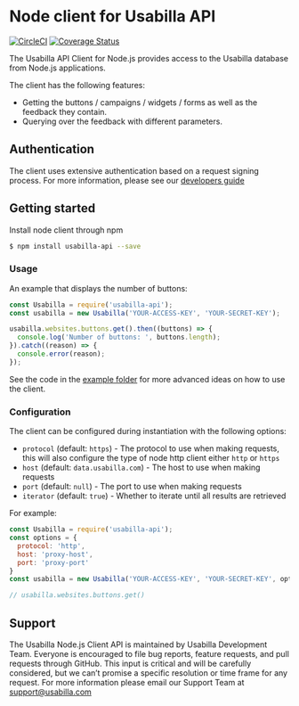 # Node client for Usabilla API

[![CircleCI](https://circleci.com/gh/usabilla/api-js-node/tree/master.svg?style=svg)](https://circleci.com/gh/usabilla/api-js-node/tree/master) [![Coverage Status](https://coveralls.io/repos/github/usabilla/api-js-node/badge.svg?branch=master)](https://coveralls.io/github/usabilla/api-js-node?branch=master)

The Usabilla API Client for Node.js provides access to the Usabilla database from Node.js applications.

The client has the following features:
* Getting the buttons / campaigns / widgets / forms as well as the feedback they contain.
* Querying over the feedback with different parameters.

## Authentication

The client uses extensive authentication based on a request signing process. For more information,
please see our [developers guide](http://developers.usabilla.com)

## Getting started

Install node client through npm

```bash
$ npm install usabilla-api --save
```

### Usage

An example that displays the number of buttons:

```js
const Usabilla = require('usabilla-api');
const usabilla = new Usabilla('YOUR-ACCESS-KEY', 'YOUR-SECRET-KEY');

usabilla.websites.buttons.get().then((buttons) => {
  console.log('Number of buttons: ', buttons.length);
}).catch((reason) => {
  console.error(reason);
});
```

See the code in the [example folder](https://github.com/usabilla/api-js-node/tree/master/example) for more advanced ideas on how to use the client.

### Configuration

The client can be configured during instantiation with the following options:

- `protocol` (default: `https`) - The protocol to use when making requests, this will also configure the type of node http client either `http` or `https`
- `host` (default: `data.usabilla.com`) - The host to use when making requests
- `port` (default: `null`) - The port to use when making requests
- `iterator` (default: `true`) - Whether to iterate until all results are retrieved

For example:

```js
const Usabilla = require('usabilla-api');
const options = {
  protocol: 'http',
  host: 'proxy-host',
  port: 'proxy-port'
}
const usabilla = new Usabilla('YOUR-ACCESS-KEY', 'YOUR-SECRET-KEY', options);

// usabilla.websites.buttons.get()
```

## Support

The Usabilla Node.js Client API is maintained by Usabilla Development Team. Everyone is encouraged to file bug reports,
feature requests, and pull requests through GitHub. This input is critical and will be carefully considered, but we
can’t promise a specific resolution or time frame for any request. For more information please email our Support Team
at support@usabilla.com
